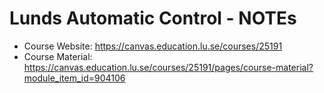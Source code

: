 # Lunds Automatic Control - NOTEs

- Course Website: https://canvas.education.lu.se/courses/25191
- Course Material: https://canvas.education.lu.se/courses/25191/pages/course-material?module_item_id=904106